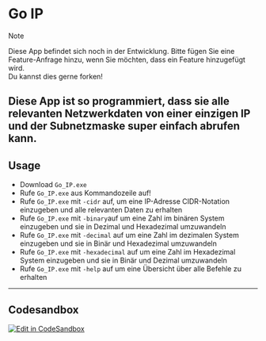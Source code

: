 # Go IP

> [!NOTE]
> Diese App befindet sich noch in der Entwicklung.
> Bitte fügen Sie eine Feature-Anfrage hinzu, wenn Sie möchten,
dass ein Feature hinzugefügt wird.  
> Du kannst dies gerne forken!

Diese App ist so programmiert,
dass sie alle relevanten Netzwerkdaten von einer einzigen IP und der Subnetzmaske super einfach abrufen kann.
---

## Usage

- Download `Go_IP.exe`
- Rufe `Go_IP.exe` aus Kommandozeile auf!
- Rufe `Go_IP.exe` mit `-cidr` auf, um eine IP-Adresse CIDR-Notation einzugeben und alle relevanten Daten zu erhalten
- Rufe `Go_IP.exe` mit `-binary`auf um eine Zahl im binären System einzugeben und sie in Dezimal und Hexadezimal
umzuwandeln
- Rufe `Go_IP.exe` mit `-decimal` auf um eine Zahl im dezimalen System einzugeben und sie in Binär und Hexadezimal
umzuwandeln
- Rufe `Go_IP.exe` mit `-hexadecimal` auf um eine Zahl im Hexadezimal System einzugeben und sie in Binär und Dezimal 
umzuwandeln
- Rufe `Go_IP.exe` mit `-help` auf um eine Übersicht über alle Befehle zu erhalten

---

## Codesandbox

[![Edit in CodeSandbox](https://assets.codesandbox.io/github/button-edit-lime.svg)](https://codesandbox.io/p/github/HRA42/go-ip)
